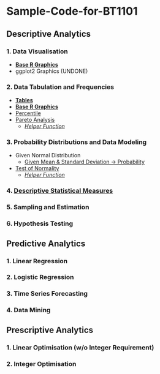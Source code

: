 # Sample-Code-for-BT1101
## Descriptive Analytics
### 1. Data Visualisation
- [**Base R Graphics**](1-1-1.md)
- ggplot2 Graphics (UNDONE)
### 2. Data Tabulation and Frequencies
- [**Tables**](1-2-1.md)
- [**Base R Graphics**](1-2-2.md)
- [Percentile]([SC]-Descriptive-Analytics/[SC]-Data-Tabulation-and-Frequencies/[M]-Percentile.md)
- [Pareto Analysis]([SC]-Descriptive-Analytics/[SC]-Data-Tabulation-and-Frequencies/[M]-Pareto-Analysis.md)
  - [_Helper Function_]([SC]-Descriptive-Analytics/[SC]-Data-Tabulation-and-Frequencies/[HF]-Pareto-Analysis.md)
### 3. Probability Distributions and Data Modeling
- Given Normal Distribution
   - [Given Mean & Standard Deviation &#8594; Probability]([SC]-Descriptive-Analytics/[SC]-Probability-Distribution-and-Data-Modeling/[M]-Mean-&-Standard-Deviation-Probability.md)
- [Test of Normality]([SC]-Descriptive-Analytics/[SC]-Probability-Distribution-and-Data-Modeling/[M]-Test-of-Normality.md)
  - [_Helper Function_]([SC]-Descriptive-Analytics/[SC]-Probability-Distribution-and-Data-Modeling/[HF]-Outlier-Identification-and-Test-of-Normality.md)
### 4. [Descriptive Statistical Measures](1-4.md)
### 5. Sampling and Estimation
### 6. Hypothesis Testing
## Predictive Analytics
### 1. Linear Regression
### 2. Logistic Regression
### 3. Time Series Forecasting
### 4. Data Mining
## Prescriptive Analytics
### 1. Linear Optimisation (w/o Integer Requirement)
### 2. Integer Optimisation
